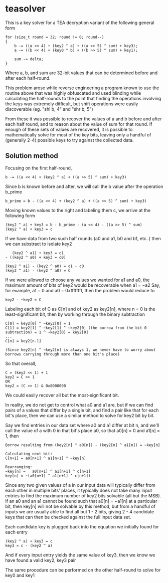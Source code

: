 # teasolver
This is a key solver for a TEA decryption variant of the following general form

```
for (size_t round = 32; round != 0; round--)
{
    b -= ((a << 4) + (key2 ^ a) + ((a >> 5) ^ sum) + key3);
    a -= ((b << 4) + (key0 ^ b) + ((b >> 5) ^ sum) + key1);

    sum -= delta;
}
```

Where a, b, and sum are 32-bit values that can be determined before and after each half-round.

This problem arose while reverse engineering a program known to use the routine above that was highly obfuscated and used blinding while calculating the half-rounds to the point that finding the operations involving the keys was extremely difficult, but shift operations were easily discoverable (eg. "shl b, 4" and "shr b, 5")

From these it was possible to recover the values of a and b before and after each half round, and to reason about the value of sum for that round.  If enough of these sets of values are recovered, it is possible to mathematically solve for most of the key bits, leaving only a handful of (generally 2-4) possible keys to try against the collected data.

## Solution method

Focusing on the first half-round,

```
b -= ((a << 4) + (key2 ^ a) + ((a >> 5) ^ sum) + key3)
```

Since b is known before and after, we will call the b value after the operation b_prime

```
b_prime = b - ((a << 4) + (key2 ^ a) + ((a >> 5) ^ sum) + key3)
```

Moving known values to the right and labeling them c, we arrive at the following form

```
(key2 ^ a) + key3 = b - b_prime - (a << 4) - ((a >> 5) ^ sum)
(key2 ^ a) + key3 = c
```

If we have data from two such half rounds (a0 and a1, b0 and b1, etc..) then we can substract to isolate key2

```
   (key2 ^ a1) + key3 = c1
- ((key2 ^ a0) + key3 = c0)
---------------------------
(key2 ^ a1) - (key2 ^ a0) = c1 - c0
(key2 ^ a1) - (key2 ^ a0) = C
```

If we were allowed to choose any values we wanted for a1 and a0, the maximum amount of bits of key2 would be recoverable when a1 = ~a2
Say, for example, a1 = 0 and a0 = 0xffffffff, then the problem would reduce to

```
key2 - ~key2 = C
```

Labeling each bit of C as C[n] and of key2 as key2[n], where n = 0 is the least-significant bit, then by working through the binary subtraction

```
C[0] = key2[0] ^ ~key2[0] = 1
C[1] = key2[1] ^ ~key2[1] ^ ~key2[0] (the borrow from the bit 0 subtraction) = 1 ^ ~key2[0] = key2[0]
...
C[n] = key2[n-1]

(Since key2[n] ^ ~key2[n] is always 1, we never have to worry about borrows carrying through more than one bit's place)
```

So that overall,

```
C = (key2 << 1) + 1
key2 = C >> 1 
OR
key2 = (C >> 1) & 0x8000000
```
We could easily recover all but the most-significant bit.

In reality, we do not get to control what a0 and a1 are, but if we can find pairs of a values that differ by a single bit, and find a pair like that for each bit's place, then we can use a similar method to solve for key2 bit by bit.

Say we find entries in our data set where a0 and a1 differ at bit n, and we'll call the value of a with 0 in that bit's place a0, so that a0[n] = 0 and a1[n] = 1, then

```
Borrow resulting from (key2[n] ^ a0[n]) - (key2[n] ^ a1[n]) = ~key[n]

Calculating next bit:
C[n+1] = a0[n+1] ^ a1[n+1] ^ ~key[n]

Rearranging:
~key[n] =   a0[n+1] ^ a1[n+1] ^ c[n+1]
key[n] = ~(a0[n+1] ^ a1[n+1] ^ c[n+1])
```

Since any two given values of a in our input data will typically differ from each other in multiple bits' places, it typically does not take many input entries to find the maximum number of key2 bits solvable (all but the MSB).  If an a0 and an a1 cannot be found such that a0[n] = ~a1[n] at a particular bit, then key[n] will not be solvable by this method, but from a handful of inputs we are usually able to find all but 1 - 2 bits, giving 2 - 4 candidate keys that can then be checked against the full input data set.

Each candidate key is plugged back into the equation we initially found for each entry

```
(key2 ^ a) + key3 = c
key3 = c - (key2 ^ a)
```

And if every input entry yields the same value of key3, then we know we have found a valid key2, key3 pair

The same procedure can be performed on the other half-round to solve for key0 and key1
